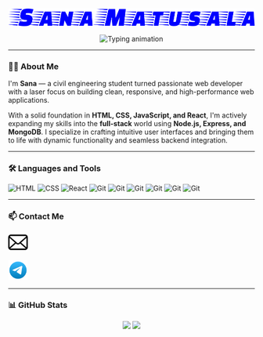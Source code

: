 <p align="center">
  <img src="https://github.com/matusalasana/matusalasana/blob/main/text%20(1).svg" alt="my name">
</p>
<p align="center">
  <img src="https://readme-typing-svg.demolab.com?font=Fira+Code&size=24&pause=1000&color=00FF00&center=true&vCenter=true&width=435&lines=A+Frontend+Developer;Full+Stack+Dev+In+Progress;Always+learning+new+things" alt="Typing animation" />
</p>

---

### 👨‍💻 About Me

I'm **Sana** — a civil engineering student turned passionate web developer with a laser focus on building clean, responsive, and high-performance web applications.  

With a solid foundation in **HTML, CSS, JavaScript, and React**, I'm actively expanding my skills into the **full-stack** world using **Node.js, Express, and MongoDB**. I specialize in crafting intuitive user interfaces and bringing them to life with dynamic functionality and seamless backend integration.

---

### 🛠️ Languages and Tools

<p align="left">
  <img src="https://cdn.jsdelivr.net/gh/devicons/devicon/icons/html5/html5-original.svg" alt="HTML" width="40" height="40"/>
  <img src="https://cdn.jsdelivr.net/gh/devicons/devicon/icons/css3/css3-original.svg" alt="CSS" width="40" height="40"/>
  <img src="https://cdn.jsdelivr.net/gh/devicons/devicon/icons/react/react-original.svg" alt="React" width="40" height="40"/>
  <img src="https://cdn.jsdelivr.net/gh/devicons/devicon/icons/git/git-original.svg" alt="Git" width="40" height="40"/>
  <img src="https://cdn.jsdelivr.net/gh/devicons/devicon/icons/typescript/typescript-plain.svg" alt="Git" width="40" height="40"/>
  <img src="https://cdn.jsdelivr.net/gh/devicons/devicon/icons/bash/bash-original.svg" alt="Git" width="40" height="40"/>
  <img src="https://cdn.jsdelivr.net/gh/devicons/devicon/icons/github/github-original.svg" alt="Git" width="40" height="40"/>
  <img src="https://cdn.jsdelivr.net/gh/devicons/devicon/icons/javascript/javascript-original.svg" alt="Git" width="40" height="40"/>
  <img src="https://cdn.jsdelivr.net/gh/devicons/devicon/icons/linux/linux-original.svg" alt="Git" width="40" height="40"/>
</p>

---

### 📫 Contact Me

<p align="left">
  <a href="mailto:matusalasana@gmail.com"><img src="https://github.com/matusalasana/matusalasana/blob/main/email-8-svgrepo-com.svg" alt="Git" width="40" height="40"/></a>
</p>
<p align="left">
  <a href="https://t.me/@Sana1514" target="_blank"><img src="https://github.com/matusalasana/matusalasana/blob/main/telegram-svgrepo-com.svg" alt="Git" width="40" height="40"/></a>
  <br/>
</p>

---

### 📊 GitHub Stats

<p align="center">
  <img src="https://github-readme-stats.vercel.app/api?username=matusalasana&show_icons=true&theme=radical" max-width="90%" width="48%"/>
  <img src="https://github-readme-stats.vercel.app/api/top-langs/?username=matusalasana&layout=compact&theme=radical" max-width="90%" width="48%"/>
</p>
